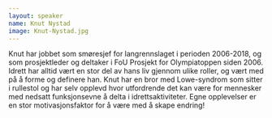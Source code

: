 ```yaml
---
layout: speaker
name: Knut Nystad
image: Knut-Nystad.jpg
---
```

Knut har jobbet som smøresjef for langrennslaget i perioden 2006-2018, og som prosjektleder og deltaker i FoU Prosjekt for Olympiatoppen siden 2006.  Idrett har alltid vært en stor del av hans liv gjennom ulike roller, og vært med på å forme og definere han. Knut har en bror med Lowe-syndrom som sitter i rullestol og har selv opplevd hvor utfordrende det kan være for mennesker med nedsatt funksjonsevne å delta i idrettsaktiviteter. Egne opplevelser er en stor motivasjonsfaktor for å være med å skape endring!
